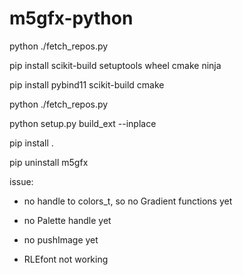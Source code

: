 # m5gfx-python

python ./fetch_repos.py

pip install scikit-build setuptools wheel cmake ninja

pip install pybind11 scikit-build cmake

python ./fetch_repos.py

python setup.py build_ext --inplace

pip install .

pip uninstall m5gfx

issue:

- no handle to colors_t, so no Gradient functions yet

- no Palette handle yet

- no pushImage yet

- RLEfont not working


